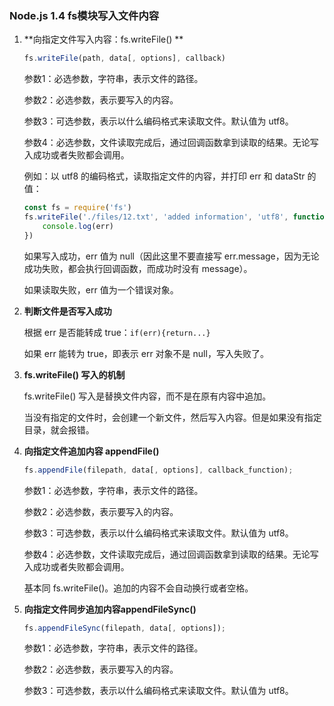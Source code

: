 ### Node.js 1.4 fs模块写入文件内容

1. **向指定文件写入内容：fs.writeFile() **

   ```javascript
   fs.writeFile(path, data[, options], callback)
   ```

   参数1：必选参数，字符串，表示文件的路径。

   参数2：必选参数，表示要写入的内容。

   参数3：可选参数，表示以什么编码格式来读取文件。默认值为 utf8。

   参数4：必选参数，文件读取完成后，通过回调函数拿到读取的结果。无论写入成功或者失败都会调用。

   

   例如：以 utf8 的编码格式，读取指定文件的内容，并打印 err 和 dataStr 的值：

   ```javascript
   const fs = require('fs')
   fs.writeFile('./files/12.txt', 'added information', 'utf8', function(err){
       console.log(err)
   })
   ```

   如果写入成功，err 值为 null（因此这里不要直接写 err.message，因为无论成功失败，都会执行回调函数，而成功时没有 message）。

   如果读取失败，err 值为一个错误对象。

   

2. **判断文件是否写入成功**

   根据 err 是否能转成 true：`if(err){return...}` 

   如果 err 能转为 true，即表示 err 对象不是 null，写入失败了。

   

3. **fs.writeFile() 写入的机制**

   fs.writeFile() 写入是替换文件内容，而不是在原有内容中追加。

   当没有指定的文件时，会创建一个新文件，然后写入内容。但是如果没有指定目录，就会报错。

   

4. **向指定文件追加内容 appendFile()**

   ```javascript
   fs.appendFile(filepath, data[, options], callback_function);
   ```

   参数1：必选参数，字符串，表示文件的路径。

   参数2：必选参数，表示要写入的内容。

   参数3：可选参数，表示以什么编码格式来读取文件。默认值为 utf8。

   参数4：必选参数，文件读取完成后，通过回调函数拿到读取的结果。无论写入成功或者失败都会调用。

   基本同 fs.writeFile()。追加的内容不会自动换行或者空格。

   

5. **向指定文件同步追加内容appendFileSync()**

   ```javascript
   fs.appendFileSync(filepath, data[, options]);
   ```

   参数1：必选参数，字符串，表示文件的路径。

   参数2：必选参数，表示要写入的内容。

   参数3：可选参数，表示以什么编码格式来读取文件。默认值为 utf8。

   

